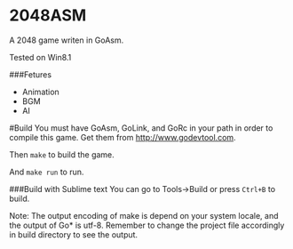 2048ASM
=======

A 2048 game writen in GoAsm.

Tested on Win8.1

###Fetures
+ Animation
+ BGM
+ AI

#Build
You must have GoAsm, GoLink, and GoRc in your path in order to compile this game. Get them from http://www.godevtool.com.

Then ``make`` to build the game.

And ``make run`` to run.

###Build with Sublime text
You can go to Tools->Build or press ``Ctrl+B`` to build.

Note: The output encoding of make is depend on your system locale, and the output of Go* is utf-8. Remember to change the project file accordingly in build directory to see the output.
